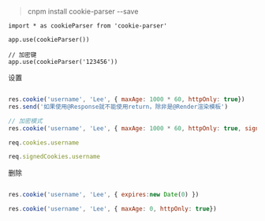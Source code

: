 > cnpm install cookie-parser --save

```
import * as cookieParser from 'cookie-parser'

app.use(cookieParser())

// 加密键
app.use(cookieParser('123456'))
```


设置
```JavaScript

res.cookie('username', 'Lee', { maxAge: 1000 * 60, httpOnly: true})
res.send('如果使用@Response就不能使用return，除非是@Render渲染模板')

// 加密模式
res.cookie('username', 'Lee', { maxAge: 1000 * 60, httpOnly: true, signed: true})


```



```JavaScript
req.cookies.username

req.signedCookies.username

```

删除
```JavaScript

res.cookie('username', 'Lee', { expires:new Date(0) })

res.cookie('username', 'Lee', { maxAge: 0, httpOnly: true})
```